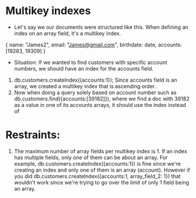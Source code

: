 # Multikey indexes
- Let's say we our documents were structured like this.
  When defining an index on an array field, it's a multikey index.
  
  
{
  name: "James2",
  email: "James@gmail.com",
  birthdate: date,
  accounts: [19283, 19309] 
}

- Situation: If we wanted to find customers with specific account numbers, we should have an index for the accounts field.

1. db.customers.createIndex({accounts:1}); Since accounts field is an array, we created a multikey index that is ascending order.
2. Now when doing a query solely based on account number such
  as db.customers.find({accounts:[39182]}), where we find a doc
  with 39182 as a value in one of its accounts arrays, it should
  use the index instead of 

# Restraints:
1. The maximum number of array fields per multikey index is 1. If an index has multiple fields, only one of them
  can be about an array. For example, db.customers.createIndex({accounts:1}) is fine since we're creating an index and 
  only one of them is an array (account). However if you did db.customers.createIndex({accounts:1, array_field_2: 1}) that
  wouldn't work since we're trying to go over the limit of only 1 field being an array.
  
